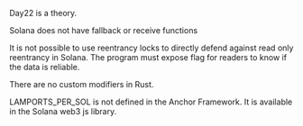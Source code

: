 Day22 is a theory. 

Solana does not have fallback or receive functions

It is not possible to use reentrancy locks to directly defend against read only reentrancy in Solana. 
The program must expose flag for readers to know if the data is reliable.

There are no custom modifiers in Rust.

LAMPORTS_PER_SOL is not defined in the Anchor Framework. It is available in the Solana web3 js library.
